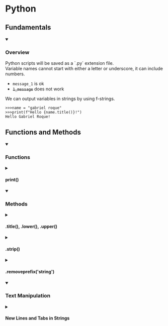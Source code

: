 <h1>Python</h1>

<h2>Fundamentals</h2>
<details open><summary><h3>Overview</h3></summary>
  Python scripts will be saved as a `.py` extension file.<br>
  Variable names cannot start with either a letter or underscore, it can include numbers.<br>
  
  - `message_1` is ok
  - <s>`1_message`</s> does not work

We can output variables in strings by using f-strings.

    >>>name = "gabriel roque"
    >>>print(f"Hello {name.title()}!")
    Hello Gabriel Roque!
    
</details>




<h2>Functions and Methods</h2>

<details open><summary><h3>Functions</h3></summary>

  <details><summary><h4>print()</h4></summary>
    
  `print()` is a simple function that prints a provided string or variable of string type.

    >>>variable = "gabriel"
    >>>print("string")
    string
    >>>print(variable)
    gabriel
  </details>

  
</details>




<details open><summary><h3>Methods</h3></summary>

  <details><summary><h4>.title(), .lower(), .upper()</h4></summary>

  Methods used to update case, usually used to normalize input.
  
    >>>'gabriel roque'.title()
    'Gabriel Roque'
    >>>'Gabriel Roque.upper()
    'GABRIEL ROQUE'
    >>>'GABRIEL ROQUE'.lower()
    'gabriel roque'
  </details>
  
  <details><summary><h4>.strip()</h4></summary>

  We can remove white text from strings using the `.strip()` method, we can even target the left or right with the respective `.lstrip()` and `.rstrip()` methods.
  
    >>>' gabriel '.strip()
    'gabriel'
    
  </details>

  <details><summary><h4>.removeprefix('string')</h4></summary>

  We can remove prefixes from data, common use would be removing the `https://` prefix from a website.
  
    >>>'https://google.com'.removeprefix('https://')
    'google.com'
    
  </details>
  
</details>




<details open><summary><h3>Text Manipulation</h3></summary>

  <details><summary><h4>New Lines and Tabs in Strings</summary>

  We can used `\n` to move text to the next line, `\t` to begin with an indent.

    >>>print("Languages\n\tPython\n\tC\n\tJavaScript")
    Languages
        Python
        C
        JavaScript
  </details>
</details>
